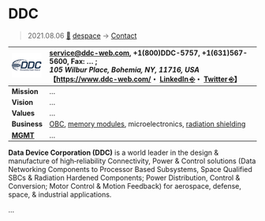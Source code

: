 # DDC
> 2021.08.06 [🚀](../index/index.md) [despace](index.md) → [Contact](contact.md)

|[![](f/con/d/ddc_logo1_thumb.png)](f/con/d/ddc_logo1.jpg)|<service@ddc-web.com>, +1(800)DDC-5757, +1(631)567-5600, Fax: … ;<br> *105 Wilbur Place, Bohemia, NY, 11716, USA*<br> 【<https://www.ddc-web.com/>・ [LinkedIn ⎆](http://www.linkedin.com/company/data-device-corporation)・ [Twitter ⎆](https://twitter.com/datadevicecorp)】|
|:--|:--|
|**Mission**|…|
|**Vision**|…|
|**Values**|…|
|**Business**|[OBC](obc.md), [memory modules](ds.md), microelectronics, [radiation shielding](ion_rad.md)|
|**[MGMT](mgmt.md)**|…|

**Data Device Corporation (DDC)** is a world leader in the design & manufacture of high‑reliability Connectivity, Power & Control solutions (Data Networking Components to Processor Based Subsystems, Space Qualified SBCs & Radiation Hardened Components; Power Distribution, Control & Conversion; Motor Control & Motion Feedback) for aerospace, defense, space, & industrial applications.

<p style="page-break-after:always"> </p>

…

